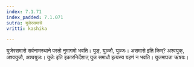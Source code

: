 ```yaml
---
index: 7.1.71
index_padded: 7.1.071
sutra: युजेरसमासे
vritti: kashika

---
```

युजेरसमासे सर्वनामस्थाने परतो नुमागमो भवति। युङ्, युञ्जौ, युञ्जः। असमासे इति किम्? अश्वयुक्, अश्वयुजौ, अश्वयुजः। युजेः इति इकारनिर्देशात् युज समाधौ इत्यस्य ग्रहणं न भवति। युजमापन्ना ऋषयः।